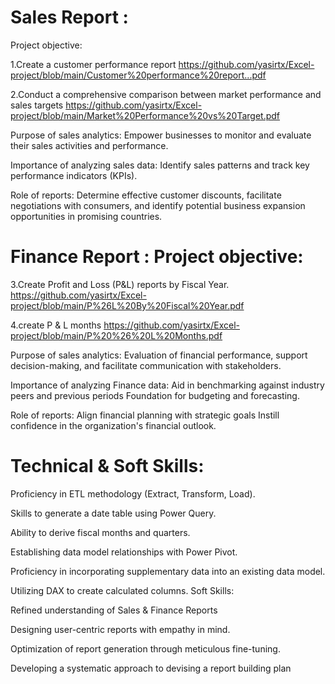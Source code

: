 # Sales Report :

Project objective:

1.Create a customer performance report
https://github.com/yasirtx/Excel-project/blob/main/Customer%20performance%20report...pdf

2.Conduct a comprehensive comparison between market performance and sales targets
https://github.com/yasirtx/Excel-project/blob/main/Market%20Performance%20vs%20Target.pdf

Purpose of sales analytics: Empower businesses to monitor and evaluate their sales activities and performance.

Importance of analyzing sales data: Identify sales patterns and track key performance indicators (KPIs).

Role of reports: Determine effective customer discounts, facilitate negotiations with consumers, and identify potential business expansion opportunities in promising countries.

# Finance Report : Project objective:

3.Create Profit and Loss (P&L) reports by Fiscal Year.
https://github.com/yasirtx/Excel-project/blob/main/P%26L%20By%20Fiscal%20Year.pdf

4.create P & L months
https://github.com/yasirtx/Excel-project/blob/main/P%20%26%20L%20Months.pdf

Purpose of sales analytics: Evaluation of financial performance, support decision-making, and facilitate communication with stakeholders.

Importance of analyzing Finance data: Aid in benchmarking against industry peers and previous periods Foundation for budgeting and forecasting.

Role of reports: Align financial planning with strategic goals Instill confidence in the organization's financial outlook.

# Technical & Soft Skills:

Proficiency in ETL methodology (Extract, Transform, Load).

Skills to generate a date table using Power Query.

Ability to derive fiscal months and quarters.

Establishing data model relationships with Power Pivot.

Proficiency in incorporating supplementary data into an existing data model.

Utilizing DAX to create calculated columns. Soft Skills:

Refined understanding of Sales & Finance Reports

Designing user-centric reports with empathy in mind.

Optimization of report generation through meticulous fine-tuning.

Developing a systematic approach to devising a report building plan
